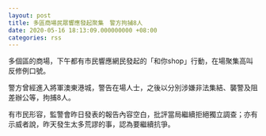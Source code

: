```yaml
---
layout: post
title: 多區商場民眾響應發起聚集　警方拘捕8人
date: 2020-05-16 18:13:09.000000000 +08:00
categories: rss
---
```


多個區的商場，下午都有市民響應網民發起的「和你shop」行動，在場聚集高叫反修例口號。

警方曾經進入將軍澳東港城，警告在場人士，之後以分別涉嫌非法集結、襲警及阻差辦公等，拘捕8人。

有市民形容，監警會昨日發表的報告內容空白，批評當局繼續拒絕獨立調查；亦有示威者說，昨天發生太多荒謬的事，認為要繼續抗爭。
